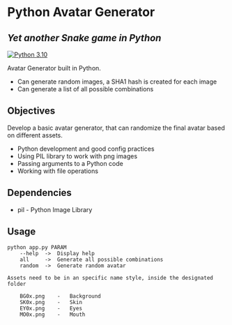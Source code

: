# Python Avatar Generator

## _Yet another Snake game in Python_
[![Python 3.10](https://img.shields.io/badge/python-3.10-blue.svg)](https://www.python.org/downloads/release/python-3100/)

Avatar Generator built in Python.

- Can generate random images, a SHA1 hash is created for each image
- Can generate a list of all possible combinations

## Objectives

Develop a basic avatar generator, that can randomize the final avatar based on different assets.

* Python development and good config practices
* Using PIL library to work with png images
* Passing arguments to a Python code
* Working with file operations

## Dependencies

* pil - Python Image Library

## Usage

    python app.py PARAM
        --help  ->  Display help
        all     ->  Generate all possible combinations
        random  ->  Generate random avatar

    Assets need to be in an specific name style, inside the designated folder

        BG0x.png    -   Background
        SK0x.png    -   Skin
        EY0x.png    -   Eyes
        MO0x.png    -   Mouth